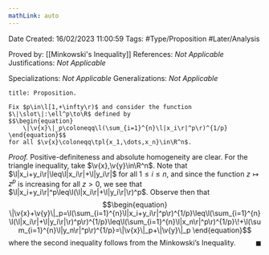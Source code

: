 ```yaml
---
mathLink: auto
---
```


<div class="topSpace"></div>

Date Created: 16/02/2023 11:00:59
Tags: #Type/Proposition #Later/Analysis

Proved by: [[Minkowski's Inequality]]
References: _Not Applicable_
Justifications: _Not Applicable_

Specializations: _Not Applicable_
Generalizations: _Not Applicable_

``` ad-Proposition
title: Proposition.

Fix $p\in\l[1,+\infty\r)$ and consider the function $\|\slot\|:\ell^p\to\R$ defined by
$$\begin{equation}
    \|\v{x}\|_p\coloneqq\l(\sum_{i=1}^{n}\l|x_i\r|^p\r)^{1/p}
\end{equation}$$
for all $\v{x}\coloneqq\tpl{x_1,\dots,x_n}\in\R^n$.

```

<i>Proof.</i> Positive-definiteness and absolute homogeneity are clear. For the triangle inequality, take $\v{x},\v{y}\in\R^n$. Note that $\l|x_i+y_i\r|\leq\l|x_i\r|+\l|y_i\r|$ for all $1\leq i\leq n$, and since the function $z\mapsto z^p$ is increasing for all $z>0$, we see that $\l|x_i+y_i\r|^p\leq\l(\l|x_i\r|+\l|y_i\r|\r)^p$. Observe then that
$$\begin{equation}
    \|\v{x}+\v{y}\|_p=\l(\sum_{i=1}^{n}\l|x_i+y_i\r|^p\r)^{1/p}\leq\l(\sum_{i=1}^{n}\l(\l|x_i\r|+\l|y_i\r|\r)^p\r)^{1/p}\leq\l(\sum_{i=1}^{n}\l|x_n\r|^p\r)^{1/p}\!+\l(\sum_{i=1}^{n}\l|y_n\r|^p\r)^{1/p}=\|\v{x}\|_p+\|\v{y}\|_p
\end{equation}$$
where the second inequality follows from the Minkowski$\textrm{'}$s Inequality.<span style="float:right;">$\blacksquare$</span>
